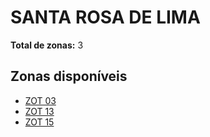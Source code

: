 # SANTA ROSA DE LIMA

**Total de zonas:** 3

## Zonas disponíveis

- [ZOT 03](./zot-03.md)
- [ZOT 13](./zot-13.md)
- [ZOT 15](./zot-15.md)